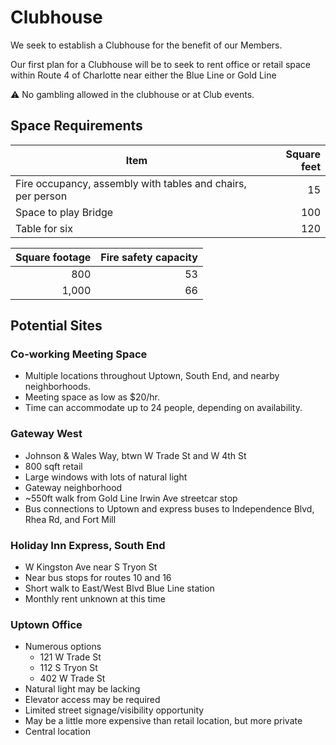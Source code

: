# Clubhouse

We seek to establish a Clubhouse for the benefit of our Members.

Our first plan for a Clubhouse will be to seek to rent office or retail space
within Route 4 of Charlotte
near either the Blue Line or Gold Line

⚠️ No gambling allowed in the clubhouse or at Club events.

## Space Requirements

| Item | Square feet |
|------|------------:|
| Fire occupancy, assembly with tables and chairs, per person | 15 |
| Space to play Bridge | 100 |
| Table for six | 120 |

| Square footage | Fire safety capacity |
|------:|-------:|
| 800 | 53 |
| 1,000 | 66 |

## Potential Sites

### Co-working Meeting Space

* Multiple locations throughout Uptown, South End, and nearby neighborhoods.
* Meeting space as low as $20/hr.
* Time can accommodate up to 24 people, depending on availability.

### Gateway West

* Johnson & Wales Way, btwn W Trade St and W 4th St
* 800 sqft retail
* Large windows with lots of natural light
* Gateway neighborhood
* ~550ft walk from Gold Line Irwin Ave streetcar stop
* Bus connections to Uptown and express buses to Independence Blvd, Rhea Rd, and Fort Mill

### Holiday Inn Express, South End

* W Kingston Ave near S Tryon St
* Near bus stops for routes 10 and 16
* Short walk to East/West Blvd Blue Line station
* Monthly rent unknown at this time

### Uptown Office

* Numerous options
    * 121 W Trade St
    * 112 S Tryon St
    * 402 W Trade St
* Natural light may be lacking
* Elevator access may be required
* Limited street signage/visibility opportunity
* May be a little more expensive than retail location, but more private
* Central location

